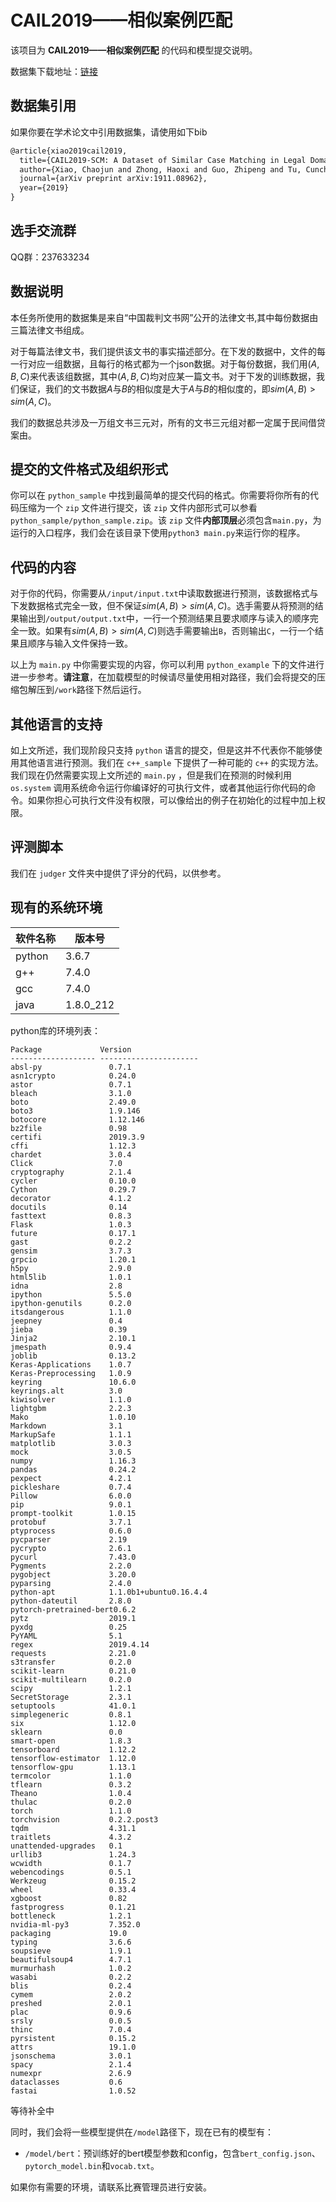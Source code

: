 # CAIL2019——相似案例匹配

该项目为 **CAIL2019——相似案例匹配** 的代码和模型提交说明。

数据集下载地址：[链接](https://cail.oss-cn-qingdao.aliyuncs.com/cail2019/CAIL2019-SCM.zip)

## 数据集引用

如果你要在学术论文中引用数据集，请使用如下bib

````tex
@article{xiao2019cail2019,
  title={CAIL2019-SCM: A Dataset of Similar Case Matching in Legal Domain},
  author={Xiao, Chaojun and Zhong, Haoxi and Guo, Zhipeng and Tu, Cunchao and Liu, Zhiyuan and Sun, Maosong and Zhang, Tianyang and Han, Xianpei and Wang, Heng and Xu, Jianfeng and others},
  journal={arXiv preprint arXiv:1911.08962},
  year={2019}
}
````


## 选手交流群

QQ群：237633234

## 数据说明

本任务所使用的数据集是来自“中国裁判文书网”公开的法律文书,其中每份数据由三篇法律文书组成。

对于每篇法律文书，我们提供该文书的事实描述部分。在下发的数据中，文件的每一行对应一组数据，且每行的格式都为一个json数据。对于每份数据，我们用$(A,B,C)$来代表该组数据，其中$(A,B,C)$均对应某一篇文书。对于下发的训练数据，我们保证，我们的文书数据$A$与$B$的相似度是大于$A$与$B$的相似度的，即$sim(A,B)>sim(A,C)$。

我们的数据总共涉及一万组文书三元对，所有的文书三元组对都一定属于民间借贷案由。

## 提交的文件格式及组织形式

你可以在 ``python_sample`` 中找到最简单的提交代码的格式。你需要将你所有的代码压缩为一个 ``zip`` 文件进行提交，该 ``zip`` 文件内部形式可以参看 ``python_sample/python_sample.zip``。该 ``zip`` 文件**内部顶层**必须包含``main.py``，为运行的入口程序，我们会在该目录下使用``python3 main.py``来运行你的程序。

## 代码的内容

对于你的代码，你需要从``/input/input.txt``中读取数据进行预测，该数据格式与下发数据格式完全一致，但不保证$sim(A,B)>sim(A,C)$。选手需要从将预测的结果输出到``/output/output.txt``中，一行一个预测结果且要求顺序与读入的顺序完全一致。如果有$sim(A,B)>sim(A,C)$则选手需要输出``B``，否则输出``C``，一行一个结果且顺序与输入文件保持一致。

以上为 ``main.py`` 中你需要实现的内容，你可以利用 ``python_example`` 下的文件进行进一步参考。**请注意**，在加载模型的时候请尽量使用相对路径，我们会将提交的压缩包解压到``/work``路径下然后运行。

## 其他语言的支持

如上文所述，我们现阶段只支持 ``python`` 语言的提交，但是这并不代表你不能够使用其他语言进行预测。我们在 ``c++_sample`` 下提供了一种可能的 ``c++`` 的实现方法。我们现在仍然需要实现上文所述的 ``main.py`` ，但是我们在预测的时候利用 ``os.system`` 调用系统命令运行你编译好的可执行文件，或者其他运行你代码的命令。如果你担心可执行文件没有权限，可以像给出的例子在初始化的过程中加上权限。

## 评测脚本

我们在 ``judger`` 文件夹中提供了评分的代码，以供参考。

## 现有的系统环境

| 软件名称 | 版本号    |
| -------- | --------- |
| python   | 3.6.7     |
| g++      | 7.4.0     |
| gcc      | 7.4.0     |
| java     | 1.8.0_212 |

python库的环境列表：

```
Package             Version               
------------------- ----------------------
absl-py               0.7.1
asn1crypto            0.24.0
astor                 0.7.1
bleach                3.1.0
boto                  2.49.0
boto3                 1.9.146
botocore              1.12.146
bz2file               0.98
certifi               2019.3.9
cffi                  1.12.3
chardet               3.0.4
Click                 7.0
cryptography          2.1.4
cycler                0.10.0
Cython                0.29.7
decorator             4.1.2
docutils              0.14
fasttext              0.8.3
Flask                 1.0.3
future                0.17.1
gast                  0.2.2
gensim                3.7.3
grpcio                1.20.1
h5py                  2.9.0
html5lib              1.0.1
idna                  2.8
ipython               5.5.0
ipython-genutils      0.2.0
itsdangerous          1.1.0
jeepney               0.4
jieba                 0.39
Jinja2                2.10.1
jmespath              0.9.4
joblib                0.13.2
Keras-Applications    1.0.7
Keras-Preprocessing   1.0.9
keyring               10.6.0
keyrings.alt          3.0
kiwisolver            1.1.0
lightgbm              2.2.3
Mako                  1.0.10
Markdown              3.1
MarkupSafe            1.1.1
matplotlib            3.0.3
mock                  3.0.5
numpy                 1.16.3
pandas                0.24.2
pexpect               4.2.1
pickleshare           0.7.4
Pillow                6.0.0
pip                   9.0.1
prompt-toolkit        1.0.15
protobuf              3.7.1
ptyprocess            0.6.0
pycparser             2.19
pycrypto              2.6.1
pycurl                7.43.0
Pygments              2.2.0
pygobject             3.20.0
pyparsing             2.4.0
python-apt            1.1.0b1+ubuntu0.16.4.4
python-dateutil       2.8.0
pytorch-pretrained-bert0.6.2
pytz                  2019.1
pyxdg                 0.25
PyYAML                5.1
regex                 2019.4.14
requests              2.21.0
s3transfer            0.2.0
scikit-learn          0.21.0
scikit-multilearn     0.2.0
scipy                 1.2.1
SecretStorage         2.3.1
setuptools            41.0.1
simplegeneric         0.8.1
six                   1.12.0
sklearn               0.0
smart-open            1.8.3
tensorboard           1.12.2
tensorflow-estimator  1.12.0
tensorflow-gpu        1.13.1
termcolor             1.1.0
tflearn               0.3.2
Theano                1.0.4
thulac                0.2.0
torch                 1.1.0
torchvision           0.2.2.post3
tqdm                  4.31.1
traitlets             4.3.2
unattended-upgrades   0.1
urllib3               1.24.3
wcwidth               0.1.7
webencodings          0.5.1
Werkzeug              0.15.2
wheel                 0.33.4
xgboost               0.82
fastprogress          0.1.21
bottleneck            1.2.1
nvidia-ml-py3         7.352.0
packaging             19.0
typing                3.6.6
soupsieve             1.9.1
beautifulsoup4        4.7.1
murmurhash            1.0.2
wasabi                0.2.2
blis                  0.2.4
cymem                 2.0.2
preshed               2.0.1
plac                  0.9.6
srsly                 0.0.5
thinc                 7.0.4
pyrsistent            0.15.2
attrs                 19.1.0
jsonschema            3.0.1
spacy                 2.1.4
numexpr               2.6.9
dataclasses           0.6
fastai                1.0.52
```

等待补全中

同时，我们会将一些模型提供在``/model``路径下，现在已有的模型有：

* ``/model/bert``：预训练好的bert模型参数和config，包含``bert_config.json``、``pytorch_model.bin``和``vocab.txt``。

如果你有需要的环境，请联系比赛管理员进行安装。
